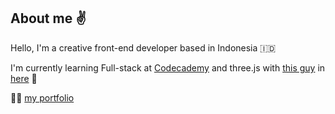 ## About me :v:

Hello, I'm a creative front-end developer based in Indonesia :indonesia:

I'm currently learning Full-stack at [Codecademy](https://www.codecademy.com/learn/paths/full-stack-engineer-career-path) and three.js with [this guy](https://github.com/brunosimon) in [here](https://threejs-journey.com/) 🌱

<!-- Check out my [three.js journey](https://izamghali.github.io/threejs-practice/) as well! -->

:sassy_man: [my portfolio](https://izam-ghali.webflow.io/)
<!-- 
[![GitHub Streak](https://github-readme-streak-stats.herokuapp.com?user=izamghali&theme=transparent&fire=6FEBDE&ring=EB8604&currStreakNum=6FEBDE&sideNums=EBEBEB&dates=EBEBEB&sideLabels=EBEBEB&currStreakLabel=EB8604)](https://git.io/streak-stats)
-->

<!--
**izamghali/izamghali** is a ✨ _special_ ✨ repository because its `README.md` (this file) appears on your GitHub profile.

Here are some ideas to get you started:

- 🔭 I’m currently working on ...
- 🌱 I’m currently learning ...
- 👯 I’m looking to collaborate on ...
- 🤔 I’m looking for help with ...
- 💬 Ask me about ...
- 📫 How to reach me: ...
- 😄 Pronouns: ...
- ⚡ Fun fact: ...
-->
